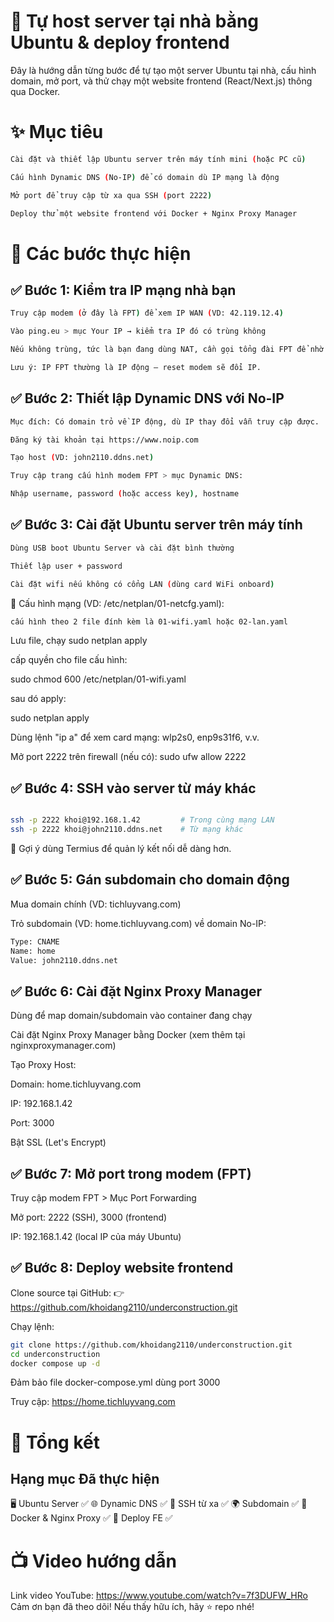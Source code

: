 # 🏡 Tự host server tại nhà bằng Ubuntu & deploy frontend
Đây là hướng dẫn từng bước để tự tạo một server Ubuntu tại nhà, cấu hình domain, mở port, và thử chạy một website frontend (React/Next.js) thông qua Docker.

# ✨ Mục tiêu
```bash
Cài đặt và thiết lập Ubuntu server trên máy tính mini (hoặc PC cũ)

Cấu hình Dynamic DNS (No-IP) để có domain dù IP mạng là động

Mở port để truy cập từ xa qua SSH (port 2222)

Deploy thử một website frontend với Docker + Nginx Proxy Manager
```
# 🧩 Các bước thực hiện
## ✅ Bước 1: Kiểm tra IP mạng nhà bạn
```bash
Truy cập modem (ở đây là FPT) để xem IP WAN (VD: 42.119.12.4)

Vào ping.eu > mục Your IP → kiểm tra IP đó có trùng không

Nếu không trùng, tức là bạn đang dùng NAT, cần gọi tổng đài FPT để nhờ hỗ trợ mở truy cập ngoài.

Lưu ý: IP FPT thường là IP động – reset modem sẽ đổi IP.
```
## ✅ Bước 2: Thiết lập Dynamic DNS với No-IP
```bash
Mục đích: Có domain trỏ về IP động, dù IP thay đổi vẫn truy cập được.

Đăng ký tài khoản tại https://www.noip.com

Tạo host (VD: john2110.ddns.net)

Truy cập trang cấu hình modem FPT > mục Dynamic DNS:

Nhập username, password (hoặc access key), hostname
```
## ✅ Bước 3: Cài đặt Ubuntu server trên máy tính
```bash
Dùng USB boot Ubuntu Server và cài đặt bình thường

Thiết lập user + password

Cài đặt wifi nếu không có cổng LAN (dùng card WiFi onboard)
```
🧾 Cấu hình mạng (VD: /etc/netplan/01-netcfg.yaml):

```bash
cấu hình theo 2 file đính kèm là 01-wifi.yaml hoặc 02-lan.yaml
```
Lưu file, chạy sudo netplan apply

cấp quyền cho file cấu hình: 

sudo chmod 600 /etc/netplan/01-wifi.yaml

sau dó apply:

sudo netplan apply

Dùng lệnh "ip a" để xem card mạng: wlp2s0, enp9s31f6, v.v.

Mở port 2222 trên firewall (nếu có): sudo ufw allow 2222

## ✅ Bước 4: SSH vào server từ máy khác
```bash

ssh -p 2222 khoi@192.168.1.42         # Trong cùng mạng LAN
ssh -p 2222 khoi@john2110.ddns.net    # Từ mạng khác
```
📱 Gợi ý dùng Termius để quản lý kết nối dễ dàng hơn.

## ✅ Bước 5: Gán subdomain cho domain động
Mua domain chính (VD: tichluyvang.com)

Trỏ subdomain (VD: home.tichluyvang.com) về domain No-IP:
```bash
Type: CNAME
Name: home
Value: john2110.ddns.net
```
## ✅ Bước 6: Cài đặt Nginx Proxy Manager
Dùng để map domain/subdomain vào container đang chạy

Cài đặt Nginx Proxy Manager bằng Docker (xem thêm tại nginxproxymanager.com)

Tạo Proxy Host:

Domain: home.tichluyvang.com

IP: 192.168.1.42

Port: 3000

Bật SSL (Let's Encrypt)

## ✅ Bước 7: Mở port trong modem (FPT)
Truy cập modem FPT > Mục Port Forwarding

Mở port: 2222 (SSH), 3000 (frontend)

IP: 192.168.1.42 (local IP của máy Ubuntu)

## ✅ Bước 8: Deploy website frontend
Clone source tại GitHub:
👉 https://github.com/khoidang2110/underconstruction.git

Chạy lệnh:
```bash
git clone https://github.com/khoidang2110/underconstruction.git
cd underconstruction
docker compose up -d
```
Đảm bảo file docker-compose.yml dùng port 3000

Truy cập: https://home.tichluyvang.com

# 📝 Tổng kết
## Hạng mục	Đã thực hiện
🖥️ Ubuntu Server	✅
🌐 Dynamic DNS	✅
🔐 SSH từ xa	✅
🌍 Subdomain	✅
🧱 Docker & Nginx Proxy	✅
🚀 Deploy FE	✅

# 📺 Video hướng dẫn
Link video YouTube: https://www.youtube.com/watch?v=7f3DUFW_HRo
Cảm ơn bạn đã theo dõi! Nếu thấy hữu ích, hãy ⭐️ repo nhé!

